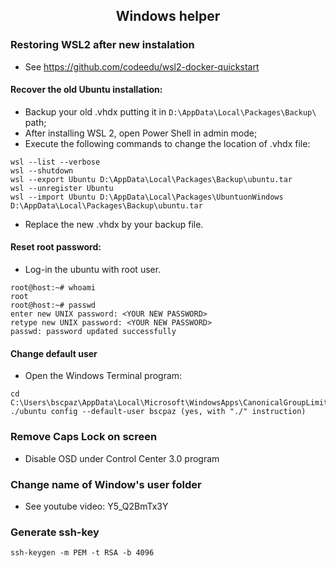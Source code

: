 <h2 align="center">Windows helper</h2>

### Restoring WSL2 after new instalation
 * See https://github.com/codeedu/wsl2-docker-quickstart

 #### Recover the old Ubuntu installation:
 * Backup your old .vhdx putting it in ```D:\AppData\Local\Packages\Backup\``` path;
 * After installing WSL 2, open Power Shell in admin mode;
 * Execute the following commands to change the location of .vhdx file:

```console
wsl --list --verbose
wsl --shutdown
wsl --export Ubuntu D:\AppData\Local\Packages\Backup\ubuntu.tar
wsl --unregister Ubuntu
wsl --import Ubuntu D:\AppData\Local\Packages\UbuntuonWindows D:\AppData\Local\Packages\Backup\ubuntu.tar
```
 * Replace the new .vhdx by your backup file.

 #### Reset root password:
 * Log-in the ubuntu with root user.
```console
root@host:~# whoami
root
root@host:~# passwd
enter new UNIX password: <YOUR NEW PASSWORD>
retype new UNIX password: <YOUR NEW PASSWORD>
passwd: password updated successfully
```
 #### Change default user
 * Open the Windows Terminal program:
```console
cd C:\Users\bscpaz\AppData\Local\Microsoft\WindowsApps\CanonicalGroupLimited.UbuntuonWindows_***
./ubuntu config --default-user bscpaz (yes, with "./" instruction)
``` 

### Remove Caps Lock on screen
  * Disable OSD under Control Center 3.0 program

### Change name of Window's user folder
  * See youtube video: Y5_Q2BmTx3Y

### Generate ssh-key
```console
ssh-keygen -m PEM -t RSA -b 4096
```
